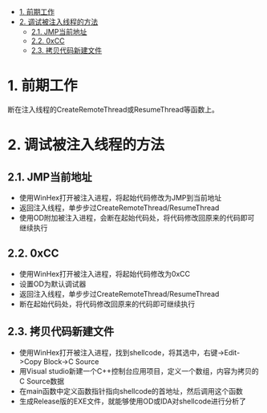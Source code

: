 <!-- TOC -->

- [1. 前期工作](#1-前期工作)
- [2. 调试被注入线程的方法](#2-调试被注入线程的方法)
    - [2.1. JMP当前地址](#21-jmp当前地址)
    - [2.2. 0xCC](#22-0xcc)
    - [2.3. 拷贝代码新建文件](#23-拷贝代码新建文件)

<!-- /TOC -->
# 1. 前期工作
断在注入线程的CreateRemoteThread或ResumeThread等函数上。
# 2. 调试被注入线程的方法
## 2.1. JMP当前地址
* 使用WinHex打开被注入进程，将起始代码修改为JMP到当前地址
* 返回注入线程，单步步过CreateRemoteThread/ResumeThread
* 使用OD附加被注入进程，会断在起始代码处，将代码修改回原来的代码即可继续执行
## 2.2. 0xCC
* 使用WinHex打开被注入进程，将起始代码修改为0xCC
* 设置OD为默认调试器
* 返回注入线程，单步步过CreateRemoteThread/ResumeThread
* 断在起始代码处，将代码修改回原来的代码即可继续执行
## 2.3. 拷贝代码新建文件
* 使用WinHex打开被注入进程，找到shellcode，将其选中，右键->Edit->Copy Block->C Source
* 用Visual studio新建一个C++控制台应用项目，定义一个数组，内容为拷贝的C Source数据
* 在main函数中定义函数指针指向shellcode的首地址，然后调用这个函数
* 生成Release版的EXE文件，就能够使用OD或IDA对shellcode进行分析了
